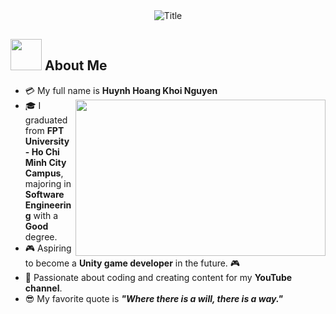 <div align="center">
  <img src="https://readme-typing-svg.herokuapp.com?font=Architects+Daughter&color=%2338C2FF&size=50&center=true&vCenter=true&height=60&width=600&lines=Hello!+I'm+Huynh+Nguyen!;Welcome+to+my+profile!" alt="Title"></img>
</div>

## <img src="https://raw.githubusercontent.com/nixin72/nixin72/master/wave.gif" width="50px" height="50px"></img> About Me

- :credit_card: My full name is **Huynh Hoang Khoi Nguyen** <img src="https://c.tenor.com/0MzHwuVYNcEAAAAC/sashimi-sushi.gif" width="400" height="250" align="right"/>
- :mortar_board: I graduated from **FPT University - Ho Chi Minh City Campus**, majoring in **Software Engineering** with a **Good** degree.
- :video_game: Aspiring to become a **Unity game developer** in the future. 🎮
- :monocle_face: Passionate about coding and creating content for my **YouTube channel**.
- :sunglasses: My favorite quote is ***"Where there is a will, there is a way."***
